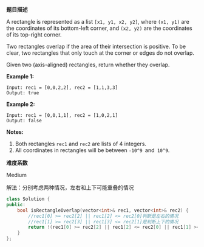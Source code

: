 **题目描述**   

A rectangle is represented as a list `[x1, y1, x2, y2]`, where `(x1, y1)` are the coordinates of its bottom-left corner, and `(x2, y2)` are the coordinates of its top-right corner.

Two rectangles overlap if the area of their intersection is positive. To be clear, two rectangles that only touch at the corner or edges do not overlap.

Given two (axis-aligned) rectangles, return whether they overlap.

**Example 1:**

```
Input: rec1 = [0,0,2,2], rec2 = [1,1,3,3]
Output: true
```

**Example 2:**

```
Input: rec1 = [0,0,1,1], rec2 = [1,0,2,1]
Output: false
```

**Notes:**

1. Both rectangles `rec1` and `rec2` are lists of 4 integers.
2. All coordinates in rectangles will be between `-10^9 `and` 10^9`.

**难度系数**    

Medium 

解法：分别考虑两种情况，左右和上下可能重叠的情况

```c++
class Solution {
public:
    bool isRectangleOverlap(vector<int>& rec1, vector<int>& rec2) {
        //rec1[0] >= rec2[2] || rec1[2] <= rec2[0]判断是左右的情况
        //rec1[1] >= rec2[3] || rec1[3] <= rec2[1]是判断上下的情况
        return !(rec1[0] >= rec2[2] || rec1[2] <= rec2[0] || rec1[1] >= rec2[3] || rec1[3] <= rec2[1]);
    }
};
```